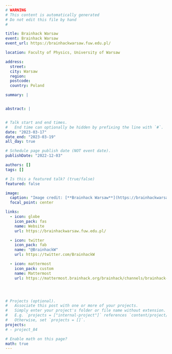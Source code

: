 ```yaml
---
# WARNING
# This content is automatically generated
# Do not edit this file by hand
#

title: Brainhack Warsaw
event: Brainhack Warsaw
event_url: https://brainhackwarsaw.fuw.edu.pl/

location: Faculty of Physics, University of Warsaw

address:
  street:
  city: Warsaw
  region:
  postcode:
  country: Poland

summary: |


abstract: |


# Talk start and end times.
#   End time can optionally be hidden by prefixing the line with `#`.
date: "2023-03-17"
date_end: "2023-03-19"
all_day: true

# Schedule page publish date (NOT event date).
publishDate: "2022-12-03"

authors: []
tags: []

# Is this a featured talk? (true/false)
featured: false

image:
  caption: "Image credit: [**Brainhack Warsaw**](https://brainhackwarsaw.fuw.edu.pl/)"
  focal_point: center

links:
  - icon: globe
    icon_pack: fas
    name: Website
    url: https://brainhackwarsaw.fuw.edu.pl/

  - icon: twitter
    icon_pack: fab
    name: "@BrainhackW"
    url: https://twitter.com/BrainhackW

  - icon: mattermost
    icon_pack: custom
    name: Mattermost
    url: https://mattermost.brainhack.org/brainhack/channels/brainhack-warsaw




# Projects (optional).
#   Associate this post with one or more of your projects.
#   Simply enter your project's folder or file name without extension.
#   E.g. `projects = ["internal-project"]` references `content/project/deep-learning/index.md`.
#   Otherwise, set `projects = []`.
projects:
# - project_84

# Enable math on this page?
math: true
---
```

